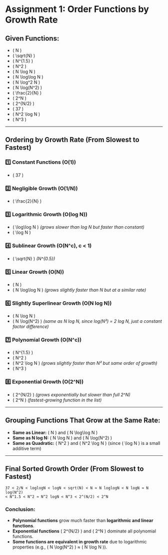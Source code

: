 # Assignment 1: Order Functions by Growth Rate

## Given Functions:
- \( N \)
- \( \sqrt{N} \)
- \( N^{1.5} \)
- \( N^2 \)
- \( N \log N \)
- \( N \log\log N \)
- \( N \log^2 N \)
- \( N \log(N^2) \)
- \( \frac{2}{N} \)
- \( 2^N \)
- \( 2^{N/2} \)
- \( 37 \)
- \( N^2 \log N \)
- \( N^3 \)

---

## **Ordering by Growth Rate (From Slowest to Fastest)**
### **1️⃣ Constant Functions (O(1))**
- \( 37 \)

### **2️⃣ Negligible Growth (O(1/N))**
- \( \frac{2}{N} \)

### **3️⃣ Logarithmic Growth (O(log N))**
- \( \log\log N \) *(grows slower than log N but faster than constant)*
- \( \log N \)

### **4️⃣ Sublinear Growth (O(N^c), c < 1)**
- \( \sqrt{N} \) *(N^{0.5})*

### **5️⃣ Linear Growth (O(N))**
- \( N \)
- \( N \log\log N \) *(grows slightly faster than N but at a similar rate)*

### **6️⃣ Slightly Superlinear Growth (O(N log N))**
- \( N \log N \)
- \( N \log(N^2) \) *(same as N log N, since log(N²) = 2 log N, just a constant factor difference)*

### **7️⃣ Polynomial Growth (O(N^c))**
- \( N^{1.5} \)
- \( N^2 \)
- \( N^2 \log N \) *(grows slightly faster than N² but same order of growth)*
- \( N^3 \)

### **8️⃣ Exponential Growth (O(2^N))**
- \( 2^{N/2} \) *(grows exponentially but slower than full 2^N)*
- \( 2^N \) *(fastest-growing function in the list)*

---

## **Grouping Functions That Grow at the Same Rate:**
- **Same as Linear:** \( N \) and \( N \log\log N \)
- **Same as N log N:** \( N \log N \) and \( N \log(N^2) \)
- **Same as Quadratic:** \( N^2 \) and \( N^2 \log N \) (since \( \log N \) is a small additive term)

---

## **Final Sorted Growth Order (From Slowest to Fastest)**
```
37 < 2/N < loglogN < logN < sqrt(N) < N ≈ N loglogN < N logN ≈ N log(N^2) 
< N^1.5 < N^2 ≈ N^2 logN < N^3 < 2^(N/2) < 2^N
```

### **Conclusion:**
- **Polynomial functions** grow much faster than **logarithmic and linear functions**.
- **Exponential functions** \( 2^{N/2} \) and \( 2^N \) dominate all polynomial functions.
- **Some functions are equivalent in growth rate** due to logarithmic properties (e.g., \( N \log(N^2) \) ≈ \( N \log N \)).